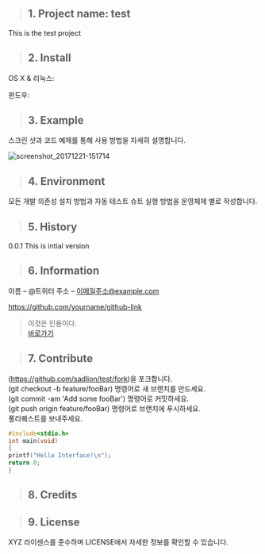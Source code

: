 >## 1. Project name: test  

This is the test project

>## 2. Install

OS X & 리눅스:

윈도우:


>## 3. Example  
스크린 샷과 코드 예제를 통해 사용 방법을 자세히 설명합니다. 

![screenshot_20171221-151714](https://user-images.githubusercontent.com/23310187/34244435-91eab306-e668-11e7-8063-735dff683bf8.png)

>## 4. Environment  
모든 개발 의존성 설치 방법과 자동 테스트 슈트 실행 방법을 운영체제 별로 작성합니다.  

>## 5. History  
0.0.1 This is intial version  

>## 6. Information
이름 – @트위터 주소 – 이메일주소@example.com

https://github.com/yourname/github-link

>이것은 인용이다.  
[바로가기](https://help.github.com/categories/writing-on-github/)

>## 7. Contribute
(https://github.com/sadlion/test/fork)을 포크합니다.  
(git checkout -b feature/fooBar) 명령어로 새 브랜치를 만드세요.  
(git commit -am 'Add some fooBar') 명령어로 커밋하세요.  
(git push origin feature/fooBar) 명령어로 브랜치에 푸시하세요.   
풀리퀘스트를 보내주세요.  
```c
#include<stdio.h>
int main(void)
{
printf("Hello Interface!\n");
return 0;
}
```

>## 8. Credits  

>## 9. License  
XYZ 라이센스를 준수하며 LICENSE에서 자세한 정보를 확인할 수 있습니다.

